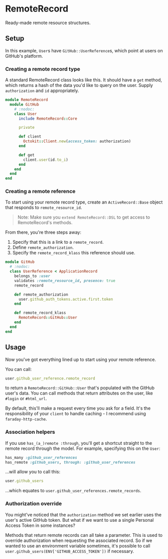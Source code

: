 # RemoteRecord

Ready-made remote resource structures.

## Setup

In this example, `User`s have `GitHub::UserReference`s, which point at users on
GitHub's platform.

### Creating a remote record type

A standard RemoteRecord class looks like this. It should have a `get` method,
which returns a hash of the data you'd like to query on the user. Supply
`authorization` and `id` appropriately.

```ruby
module RemoteRecord
  module GitHub
    # :nodoc:
    class User
      include RemoteRecord::Core

      private

      def client
        Octokit::Client.new(access_token: authorization)
      end

      def get
        client.user(id.to_i)
      end
    end
  end
end
```

### Creating a remote reference

To start using your remote record type, create an `ActiveRecord::Base` object
that responds to `remote_resource_id`.

> Note: Make sure you `extend RemoteRecord::DSL` to get access to RemoteRecord's
> methods.

From there, you're three steps away:

1. Specify that this is a link to a `remote_record`.
2. Define `remote_authorization`.
3. Specify the `remote_record_klass` this reference should use.

```ruby
module GitHub
  # :nodoc:
  class UserReference < ApplicationRecord
    belongs_to :user
    validates :remote_resource_id, presence: true
    remote_record

    def remote_authorization
      user.github_auth_tokens.active.first.token
    end

    def remote_record_klass
      RemoteRecord::GitHub::User
    end
  end
end
```

## Usage

Now you've got everything lined up to start using your remote reference.

You can call:

```ruby
user.github_user_reference.remote_record
```

to return a `RemoteRecord::GitHub::User` that's populated with the GitHub user's
data. You can call methods that return attributes on the user, like `#login` or
`#html_url`.

By default, this'll make a request every time you ask for a field. It's the
responsibility of your `client` to handle caching - I recommend using
`faraday-http-cache`.

### Association helpers

If you use `has_(a_)remote :through`, you'll get a shortcut straight to the
remote record through the model. For example, specifying this on the `User`:

```ruby
has_many :github_user_references
has_remote :github_users, through: :github_user_references
```

...will allow you to call this:

```ruby
user.github_users
```

...which equates to `user.github_user_references.remote_records`.

### Authorization override

You might've noticed that the `authorization` method we set earlier uses the
user's active GitHub token. But what if we want to use a single Personal Access
Token in some instances?

Methods that return remote records can all take a parameter. This is used to
override authorization when requesting the associated record. So if we wanted to
use an environment variable sometimes, it's possible to call
`user.github_users(ENV['GITHUB_ACCESS_TOKEN'])` if necessary.

